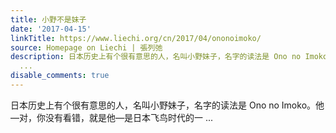 ```yaml
---
title: 小野不是妹子
date: '2017-04-15'
linkTitle: https://www.liechi.org/cn/2017/04/ononoimoko/
source: Homepage on Liechi | 張列弛
description: 日本历史上有个很有意思的人，名叫小野妹子，名字的读法是 Ono no Imoko。他&mdash;对，你没有看错，就是他&mdash;是日本飞鸟时代的一
  ...
disable_comments: true
---
```

日本历史上有个很有意思的人，名叫小野妹子，名字的读法是 Ono no Imoko。他&mdash;对，你没有看错，就是他&mdash;是日本飞鸟时代的一 ...